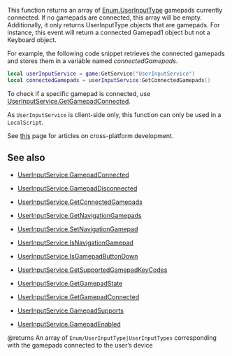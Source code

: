 This function returns an array of [Enum.UserInputType](https://developer.roblox.com/search#stq=UserInputType) gamepads currently connected. If no gamepads are connected, this array will be empty. Additionally, it only returns UserInputType objects that are gamepads. For instance, this event will return a connected Gamepad1 object but not a Keyboard object.

For example, the following code snippet retrieves the connected gamepads and stores them in a variable named *connectedGamepads*.

```lua
local userInputService = game:GetService("UserInputService")
local connectedGamepads = userInputService:GetConnectedGamepads()
```

To check if a specific gamepad is connected, use  [UserInputService.GetGamepadConnected](https://developer.roblox.com/api-reference/function/UserInputService/GetGamepadConnected).

As `UserInputService` is client-side only, this function can only be used in a `LocalScript`.

See [this][1] page for articles on cross-platform development.

## See also

 - [UserInputService.GamepadConnected](https://developer.roblox.com/api-reference/event/UserInputService/GamepadConnected)

 - [UserInputService.GamepadDisconnected](https://developer.roblox.com/api-reference/event/UserInputService/GamepadDisconnected)

 - [UserInputService.GetConnectedGamepads](https://developer.roblox.com/api-reference/function/UserInputService/GetConnectedGamepads)

 - [UserInputService.GetNavigationGamepads](https://developer.roblox.com/api-reference/function/UserInputService/GetNavigationGamepads)

 - [UserInputService.SetNavigationGamepad](https://developer.roblox.com/api-reference/function/UserInputService/SetNavigationGamepad)

 - [UserInputService.IsNavigationGamepad](https://developer.roblox.com/api-reference/function/UserInputService/IsNavigationGamepad)

 - [UserInputService.IsGamepadButtonDown](https://developer.roblox.com/api-reference/function/UserInputService/IsGamepadButtonDown)

 - [UserInputService.GetSupportedGamepadKeyCodes](https://developer.roblox.com/api-reference/function/UserInputService/GetSupportedGamepadKeyCodes)

 - [UserInputService.GetGamepadState](https://developer.roblox.com/api-reference/function/UserInputService/GetGamepadState)

 - [UserInputService.GetGamepadConnected](https://developer.roblox.com/api-reference/function/UserInputService/GetGamepadConnected)

 - [UserInputService.GamepadSupports](https://developer.roblox.com/api-reference/function/UserInputService/GamepadSupports)

 - [UserInputService.GamepadEnabled](https://developer.roblox.com/api-reference/property/UserInputService/GamepadEnabled)

[1]: https://developer.roblox.com/learn-roblox/cross-platform
@returns An array of `Enum/UserInputType|UserInputTypes` corresponding with the gamepads connected to the user’s device